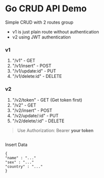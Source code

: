 # Go CRUD API Demo
Simple CRUD with 2 routes group 
- v1 is just plain route without authentication
- v2 using JWT authentication

### v1 
1. "/v1" - GET
2. "/v1/insert" - POST
3. "/v1/update:id" - PUT
4. "/v1/delete:id" - DELETE


### v2 
1. "/v2/token" - GET (Get token first)
2. "/v2" - GET
3. "/v2/insert" - POST
4. "/v2/update/:id" - PUT
5. "/v2/delete/:id" - DELETE
> Use Authorization: Bearer  **your token** 


## 

Insert Data

    {
    "name" : "..."
    "sex" : "..."
    "country" : "..."
    }
